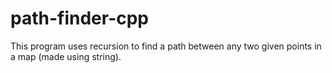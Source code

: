 # path-finder-cpp
This program uses recursion to find a path between any two given points in a map (made using string).
